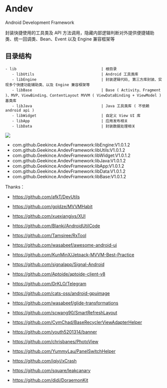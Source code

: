 # Andev
Android Development Framework

封装快捷使用的工具类及 API 方法调用，隐藏内部逻辑判断对外提供便捷辅助类、统一回调类、Bean、Event 以及 Engine 兼容框架等

## 目录结构

```
- lib                                      | 根目录
   - libUtils                              | Android 工具类库
   - libEngine                             | 封装逻辑代码, 第三方库封装、实现多个快捷功能辅助类、以及 Engine 兼容框架等
   - libBase                               | Base ( Activity、Fragment )、MVP、ViewBinding、ContentLayout MVVM ( ViewDataBinding + ViewModel ) 基类库
   - libJava                               | Java 工具类库 ( 不依赖 android api )
   - libWidget                             | 自定义 View UI 库
   - libApp                                | 应用发布相关
   - libData                               | 封装数据处理相关
```

[![](https://jitpack.io/v/Geekince/AndevFramework.svg)](https://jitpack.io/#Geekince/AndevFramework)

- com.github.Geekince.AndevFramework:libEngine:V1.0.1.2
- com.github.Geekince.AndevFramework:libUtils:V1.0.1.2
- com.github.Geekince.AndevFramework:libWidget:V1.0.1.2
- com.github.Geekince.AndevFramework:libJava:V1.0.1.2
- com.github.Geekince.AndevFramework:libApp:V1.0.1.2
- com.github.Geekince.AndevFramework:libData:V1.0.1.2
- com.github.Geekince.AndevFramework:libBase:V1.0.1.2

Thanks：

- https://github.com/afkT/DevUtils
- https://github.com/goldze/MVVMHabit
- https://github.com/xuexiangjys/XUI
- https://github.com/Blankj/AndroidUtilCode
- https://github.com/Tamsiree/RxTool
- https://github.com/wasabeef/awesome-android-ui
- https://github.com/KunMinX/Jetpack-MVVM-Best-Practice

- https://github.com/signalapp/Signal-Android
- https://github.com/Aptoide/aptoide-client-v8
- https://github.com/DrKLO/Telegram

- https://github.com/cats-oss/android-gpuimage
- https://github.com/wasabeef/glide-transformations
- https://github.com/scwang90/SmartRefreshLayout
- https://github.com/CymChad/BaseRecyclerViewAdapterHelper
- https://github.com/youth5201314/banner
- https://github.com/chrisbanes/PhotoView
- https://github.com/YummyLau/PanelSwitchHelper

- https://github.com/iqiyi/xCrash
- https://github.com/square/leakcanary
- https://github.com/didi/DoraemonKit
